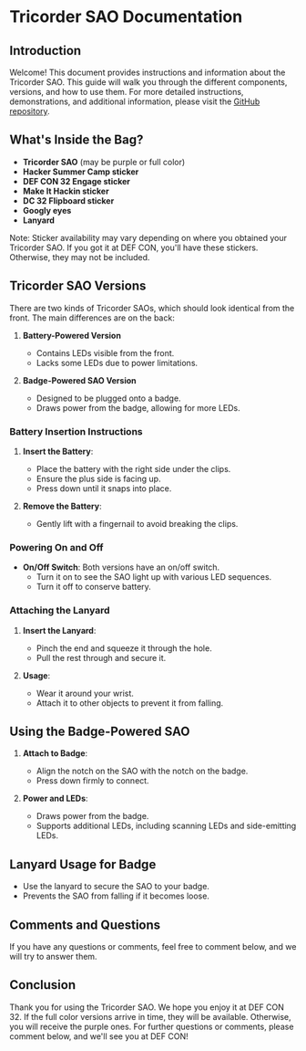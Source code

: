 # Tricorder SAO Documentation

## Introduction

Welcome! This document provides instructions and information about the Tricorder SAO. This guide will walk you through the different components, versions, and how to use them. For more detailed instructions, demonstrations, and additional information, please visit the [GitHub repository](#).

## What's Inside the Bag?

- **Tricorder SAO** (may be purple or full color)
- **Hacker Summer Camp sticker**
- **DEF CON 32 Engage sticker**
- **Make It Hackin sticker**
- **DC 32 Flipboard sticker**
- **Googly eyes**
- **Lanyard**

Note: Sticker availability may vary depending on where you obtained your Tricorder SAO. If you got it at DEF CON, you'll have these stickers. Otherwise, they may not be included.

## Tricorder SAO Versions

There are two kinds of Tricorder SAOs, which should look identical from the front. The main differences are on the back:

1. **Battery-Powered Version**
   - Contains LEDs visible from the front.
   - Lacks some LEDs due to power limitations.
   
2. **Badge-Powered SAO Version**
   - Designed to be plugged onto a badge.
   - Draws power from the badge, allowing for more LEDs.

### Battery Insertion Instructions

1. **Insert the Battery**:
    - Place the battery with the right side under the clips.
    - Ensure the plus side is facing up.
    - Press down until it snaps into place.

2. **Remove the Battery**:
    - Gently lift with a fingernail to avoid breaking the clips.

### Powering On and Off

- **On/Off Switch**: Both versions have an on/off switch.
    - Turn it on to see the SAO light up with various LED sequences.
    - Turn it off to conserve battery.

### Attaching the Lanyard

1. **Insert the Lanyard**:
    - Pinch the end and squeeze it through the hole.
    - Pull the rest through and secure it.

2. **Usage**:
    - Wear it around your wrist.
    - Attach it to other objects to prevent it from falling.

## Using the Badge-Powered SAO

1. **Attach to Badge**:
    - Align the notch on the SAO with the notch on the badge.
    - Press down firmly to connect.

2. **Power and LEDs**:
    - Draws power from the badge.
    - Supports additional LEDs, including scanning LEDs and side-emitting LEDs.

## Lanyard Usage for Badge

- Use the lanyard to secure the SAO to your badge.
- Prevents the SAO from falling if it becomes loose.

## Comments and Questions

If you have any questions or comments, feel free to comment below, and we will try to answer them.

## Conclusion

Thank you for using the Tricorder SAO. We hope you enjoy it at DEF CON 32. If the full color versions arrive in time, they will be available. Otherwise, you will receive the purple ones. For further questions or comments, please comment below, and we'll see you at DEF CON!

